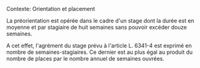 Contexte: Orientation et placement

La préorientation est opérée dans le cadre d'un stage dont la durée est en moyenne et par stagiaire de huit semaines sans pouvoir excéder douze semaines.

A cet effet, l'agrément du stage prévu à l'article L. 6341-4 est exprimé en nombre de semaines-stagiaires. Ce dernier est au plus égal au produit du nombre de places par le nombre annuel de semaines ouvrées.